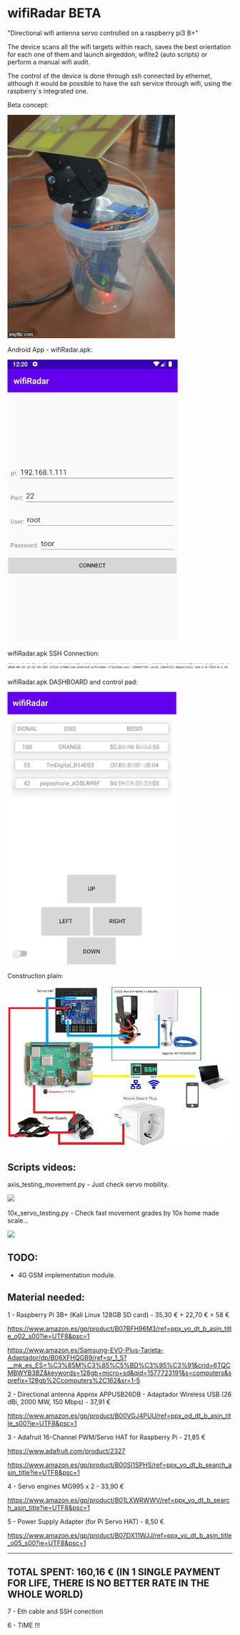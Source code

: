 # wifiRadar      BETA
"Directional wifi antenna servo controlled on a raspberry pi3 B+"

The device scans all the wifi targets within reach, saves the best orientation for each one of them and launch airgeddon, wifite2 (auto scripts) or perform a manual wifi audit.

The control of the device is done through ssh connected by ethernet, although it would be possible to have the ssh service through wifi, using the raspberry´s integrated one.



Beta concept:

![](https://github.com/pollonegro/wifiRadar/blob/master/img/wifiRadarv2.gif)


Android App - wifiRadar.apk:

![](https://github.com/pollonegro/wifiRadar/blob/master/img/wifiRadarAPK_1.png)

wifiRadar.apk SSH Connection:

![](https://github.com/pollonegro/wifiRadar/blob/master/img/wifiRadarSSH_Logcat_1.png)

wifiRadar.apk DASHBOARD and control pad:

![](https://github.com/pollonegro/wifiRadar/blob/master/img/wifiRadarSCAN_Wifis_1.png)

Construction plain:

![](https://github.com/pollonegro/wifiRadar/blob/master/img/plain.png)


Scripts videos:
---------------
axis_testing_movement.py - Just check servo mobility.


![](https://github.com/pollonegro/wifiRadar/blob/master/img/axis-testing-movement.gif)


10x_servo_testing.py - Check fast movement grades by 10x home made scale...


![](https://github.com/pollonegro/wifiRadar/blob/master/img/10x-servo-testing.gif)


TODO:
-----
 - 4G GSM implementation module.


Material needed:
----------------------------------

1 - Raspberry Pi 3B+ (Kali Linux 128GB SD card) - 35,30 € + 22,70 € = 58 €

  https://www.amazon.es/gp/product/B07BFH96M3/ref=ppx_yo_dt_b_asin_title_o02_s00?ie=UTF8&psc=1
  
  https://www.amazon.es/Samsung-EVO-Plus-Tarjeta-Adaptador/dp/B06XFHQGB9/ref=sr_1_5?__mk_es_ES=%C3%85M%C3%85%C5%BD%C3%95%C3%91&crid=6TQCMBWYB3BZ&keywords=128gb+micro+sd&qid=1577723191&s=computers&sprefix=128gb%2Ccomputers%2C162&sr=1-5
  
  
2 - Directional antenna 
  Approx APPUSB26DB - Adaptador Wireless USB (26 dBi, 2000 MW, 150 Mbps) - 37,91 €
  
  https://www.amazon.es/gp/product/B00VGJ4PUU/ref=ppx_od_dt_b_asin_title_s00?ie=UTF8&psc=1
  
  
3 - Adafruit 16-Channel PWM/Servo HAT for Raspberry Pi - 21,85 €

  https://www.adafruit.com/product/2327
  
  https://www.amazon.es/gp/product/B00SI1SPHS/ref=ppx_yo_dt_b_search_asin_title?ie=UTF8&psc=1
  
  
4 - Servo engines MG995 x 2 - 33,90 €

  https://www.amazon.es/gp/product/B01LXWRWWV/ref=ppx_yo_dt_b_search_asin_title?ie=UTF8&psc=1
  
  
5 - Power Supply Adapter (for Pi Servo HAT) - 8,50 €

  https://www.amazon.es/gp/product/B07DX11WJJ/ref=ppx_yo_dt_b_asin_title_o05_s00?ie=UTF8&psc=1



-------------------------------------------------------------------------------------------------
TOTAL SPENT: 160,16 € (IN 1 SINGLE PAYMENT FOR LIFE, THERE IS NO BETTER RATE IN THE WHOLE WORLD)
-------------------------------------------------------------------------------------------------
7 - Eth cable and SSH conection

6 - TIME !!!

  
  
  

